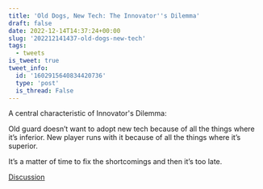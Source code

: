 ```yaml
---
title: 'Old Dogs, New Tech: The Innovator''s Dilemma'
draft: false
date: 2022-12-14T14:37:24+00:00
slug: '202212141437-old-dogs-new-tech'
tags:
  - tweets
is_tweet: true
tweet_info:
  id: '1602915640834420736'
  type: 'post'
  is_thread: False
---
```




A central characteristic of Innovator's Dilemma: 

Old guard doesn’t want to adopt new tech because of all the things where it’s inferior. New player runs with it because of all the things where it’s superior.

It’s a matter of time to fix the shortcomings and then it’s too late.

[Discussion](https://x.com/sytelus/status/1602915640834420736)
